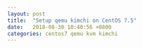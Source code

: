 ```yaml
---
layout: post
title:  "Setup qemu kimchi on CentOS 7.5"
date:   2018-08-30 10:40:56 +0800
categories: centos7 qemu kvm kimchi 
---
```


